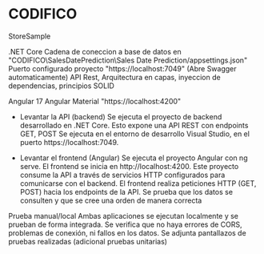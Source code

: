 # CODIFICO
StoreSample

.NET Core
Cadena de coneccion a base de datos en "CODIFICO\SalesDatePrediction\Sales Date Prediction/appsettings.json"
Puerto configurado proyecto "https://localhost:7049" (Abre Swagger automaticamente)
API Rest, Arquitectura en capas, inyeccion de dependencias, principios SOLID

Angular 17
Angular Material
"https://localhost:4200" 

- Levantar la API (backend)
Se ejecuta el proyecto de backend desarrollado en .NET Core.
Esto expone una API REST con endpoints GET, POST
Se ejecuta en el entorno de desarrollo Visual Studio, en el puerto https://localhost:7049.

- Levantar el frontend (Angular)
Se ejecuta el proyecto Angular con ng serve.
El frontend se inicia en http://localhost:4200.
Este proyecto consume la API a través de servicios HTTP configurados para comunicarse con el backend.
El frontend realiza peticiones HTTP (GET, POST) hacia los endpoints de la API.
Se prueba que los datos se consulten y que se cree una orden de manera correcta

Prueba manual/local
Ambas aplicaciones se ejecutan localmente y se prueban de forma integrada.
Se verifica que no haya errores de CORS, problemas de conexión, ni fallos en los datos.
Se adjunta pantallazos de pruebas realizadas (adicional pruebas unitarias)



